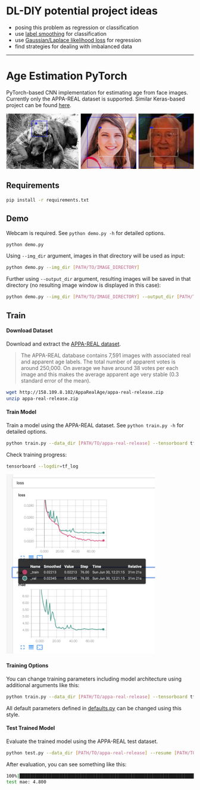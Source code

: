# DL-DIY potential project ideas
- posing this problem as regression or classification
- use [label smoothing](https://towardsdatascience.com/what-is-label-smoothing-108debd7ef06) for classification
- use [Gaussian/Laplace likelihood loss](https://arxiv.org/abs/1703.04977) for regression
- find strategies for dealing with imbalanced data

---------------

# Age Estimation PyTorch
PyTorch-based CNN implementation for estimating age from face images.
Currently only the APPA-REAL dataset is supported.
Similar Keras-based project can be found [here](https://github.com/yu4u/age-gender-estimation).

<img src="misc/example.png" width="800px">

## Requirements

```bash
pip install -r requirements.txt
```

## Demo
Webcam is required.
See `python demo.py -h` for detailed options.

```bash
python demo.py
```

Using `--img_dir` argument, images in that directory will be used as input:

```bash
python demo.py --img_dir [PATH/TO/IMAGE_DIRECTORY]
```

Further using `--output_dir` argument,
resulting images will be saved in that directory (no resulting image window is displayed in this case):

```bash
python demo.py --img_dir [PATH/TO/IMAGE_DIRECTORY] --output_dir [PATH/TO/OUTPUT_DIRECTORY]
```

## Train

#### Download Dataset

Download and extract the [APPA-REAL dataset](http://chalearnlap.cvc.uab.es/dataset/26/description/).

> The APPA-REAL database contains 7,591 images with associated real and apparent age labels. The total number of apparent votes is around 250,000. On average we have around 38 votes per each image and this makes the average apparent age very stable (0.3 standard error of the mean).

```bash
wget http://158.109.8.102/AppaRealAge/appa-real-release.zip
unzip appa-real-release.zip
```

#### Train Model
Train a model using the APPA-REAL dataset.
See `python train.py -h` for detailed options.

```bash
python train.py --data_dir [PATH/TO/appa-real-release] --tensorboard tf_log
```

Check training progress:

```bash
tensorboard --logdir=tf_log
```

<img src="misc/tfboard.png" width="400px">

#### Training Options
You can change training parameters including model architecture using additional arguments like this:

```bash
python train.py --data_dir [PATH/TO/appa-real-release] --tensorboard tf_log MODEL.ARCH se_resnet50 TRAIN.OPT sgd TRAIN.LR 0.1
```

All default parameters defined in [defaults.py](defaults.py) can be changed using this style.


#### Test Trained Model
Evaluate the trained model using the APPA-REAL test dataset.

```bash
python test.py --data_dir [PATH/TO/appa-real-release] --resume [PATH/TO/BEST_MODEL.pth]
```

After evaluation, you can see something like this:

```bash
100%|███████████████████████████████████████████████████████████████████████████████████████████████████████████████████████████| 16/16 [00:08<00:00,  1.28it/s]
test mae: 4.800
```
